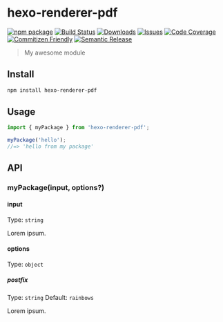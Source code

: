 # hexo-renderer-pdf

[![npm package][npm-img]][npm-url]
[![Build Status][build-img]][build-url]
[![Downloads][downloads-img]][downloads-url]
[![Issues][issues-img]][issues-url]
[![Code Coverage][codecov-img]][codecov-url]
[![Commitizen Friendly][commitizen-img]][commitizen-url]
[![Semantic Release][semantic-release-img]][semantic-release-url]

> My awesome module

## Install

```bash
npm install hexo-renderer-pdf
```

## Usage

```ts
import { myPackage } from 'hexo-renderer-pdf';

myPackage('hello');
//=> 'hello from my package'
```

## API

### myPackage(input, options?)

#### input

Type: `string`

Lorem ipsum.

#### options

Type: `object`

##### postfix

Type: `string`
Default: `rainbows`

Lorem ipsum.

[build-img]:https://github.com/34j/hexo-renderer-pdf/actions/workflows/release.yml/badge.svg
[build-url]:https://github.com/34j/hexo-renderer-pdf/actions/workflows/release.yml
[downloads-img]:https://img.shields.io/npm/dt/hexo-renderer-pdf
[downloads-url]:https://www.npmtrends.com/hexo-renderer-pdf
[npm-img]:https://img.shields.io/npm/v/hexo-renderer-pdf
[npm-url]:https://www.npmjs.com/package/hexo-renderer-pdf
[issues-img]:https://img.shields.io/github/issues/34j/hexo-renderer-pdf
[issues-url]:https://github.com/34j/hexo-renderer-pdf/issues
[codecov-img]:https://codecov.io/gh/34j/hexo-renderer-pdf/branch/main/graph/badge.svg
[codecov-url]:https://codecov.io/gh/34j/hexo-renderer-pdf
[semantic-release-img]:https://img.shields.io/badge/%20%20%F0%9F%93%A6%F0%9F%9A%80-semantic--release-e10079.svg
[semantic-release-url]:https://github.com/semantic-release/semantic-release
[commitizen-img]:https://img.shields.io/badge/commitizen-friendly-brightgreen.svg
[commitizen-url]:http://commitizen.github.io/cz-cli/
